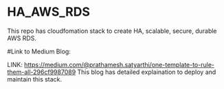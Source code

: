 # HA_AWS_RDS
This repo has cloudfomation stack to create HA, scalable, secure, durable AWS RDS.

#Link to Medium Blog:

LINK: https://medium.com/@prathamesh.satyarthi/one-template-to-rule-them-all-296cf9987089
This blog has detailed explaination to deploy and maintain this stack.
